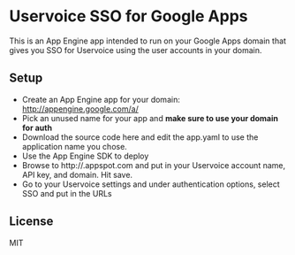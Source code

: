 # Uservoice SSO for Google Apps

This is an App Engine app intended to run on your Google Apps domain that gives you SSO for Uservoice using the user accounts in your domain.

## Setup

 * Create an App Engine app for your domain: http://appengine.google.com/a/<yourdomain>
 * Pick an unused name for your app and **make sure to use your domain for auth**
 * Download the source code here and edit the app.yaml to use the application name you chose.
 * Use the App Engine SDK to deploy
 * Browse to http://<appname>.appspot.com and put in your Uservoice account name, API key, and domain. Hit save.
 * Go to your Uservoice settings and under authentication options, select SSO and put in the URLs

## License

MIT